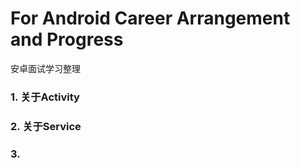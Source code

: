 # For Android Career Arrangement and Progress
安卓面试学习整理

### 1. 关于Activity

### 2. 关于Service
### 3. 
